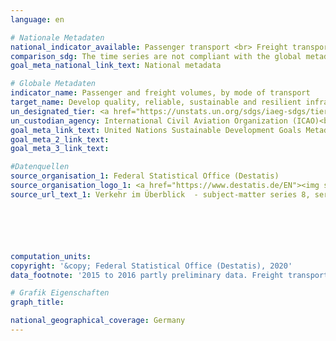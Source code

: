 ```yaml
---
language: en

# Nationale Metadaten
national_indicator_available: Passenger transport <br> Freight transport
comparison_sdg: The time series are not compliant with the global metadata, but provide additional information.
goal_meta_national_link_text: National metadata

# Globale Metadaten
indicator_name: Passenger and freight volumes, by mode of transport
target_name: Develop quality, reliable, sustainable and resilient infrastructure, including regional and trans-border infrastructure, to support economic development and human well-being, with a focus on affordable and equitable access for all
un_designated_tier: <a href="https://unstats.un.org/sdgs/iaeg-sdgs/tier-classification/" title="Click here for more information on the UN tier classification.">Tier I</a>
un_custodian_agency: International Civil Aviation Organization (ICAO)<br>International Transport Forum (ITF)
goal_meta_link_text: United Nations Sustainable Development Goals Metadata
goal_meta_2_link_text: 
goal_meta_3_link_text: 

#Datenquellen
source_organisation_1: Federal Statistical Office (Destatis)
source_organisation_logo_1: <a href="https://www.destatis.de/EN"><img src="https://g205sdgs.github.io/sdg-indicators/public/OrgImgEn/destatis.png" alt="Logo destatis" style="height:60px; width:148px" /></a>
source_url_text_1: Verkehr im Überblick  - subject-matter series 8, series 1.2 (only available in German)






computation_units: 
copyright: '&copy; Federal Statistical Office (Destatis), 2020'
data_footnote: '2015 to 2016 partly preliminary data. Freight transport - transport via pipeline: crude oil, 2018 estimated Data'

# Grafik Eigenschaften
graph_title: 

national_geographical_coverage: Germany
---
```


<span></span>